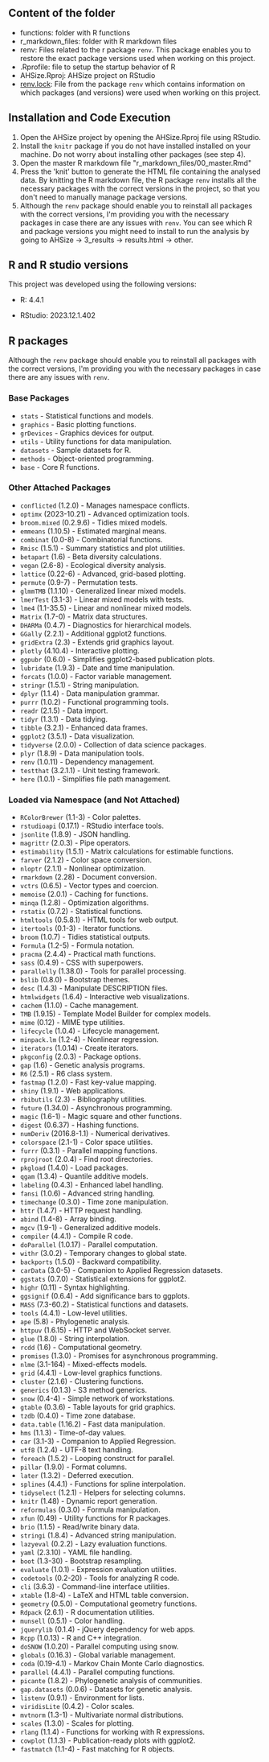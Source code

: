 ## Content of the folder

-   functions: folder with R functions
-   r_markdown_files: folder with R markdown files
-   renv: Files related to the r package `renv`. This package enables you to restore the exact package versions used when working on this project.
-   .Rprofile: file to setup the startup behavior of R
-   AHSize.Rproj: AHSize project on RStudio
-   [renv.lock](https://github.com/Emanuele-Giacomuzzo/AHSize/blob/master/renv.lock "renv.lock"): File from the package `renv` which contains information on which packages (and versions) were used when working on this project.

## Installation and Code Execution

1.  Open the AHSize project by opening the AHSize.Rproj file using RStudio.
2.  Install the `knitr` package if you do not have installed installed on your machine. Do not worry about installing other packages (see step 4).
3.  Open the master R markdown file "r_markdown_files/00_master.Rmd"
4.  Press the 'knit' button to generate the HTML file containing the analysed data. By knitting the R markdown file, the R package `renv` installs all the necessary packages with the correct versions in the project, so that you don't need to manually manage package versions.
5. Although the `renv` package should enable you to reinstall all packages with the correct versions, I'm providing you with the necessary packages in case there are any issues with `renv`. You can see which R and package versions you might need to install to run the analysis by going to AHSize → 3_results → results.html → other.

## R and R studio versions

This project was developed using the following versions:

-   R: 4.4.1

-   RStudio: 2023.12.1.402

## R packages

Although the `renv` package should enable you to reinstall all packages with the correct versions, I'm providing you with the necessary packages in case there are any issues with `renv`.

### Base Packages
- `stats` - Statistical functions and models.
- `graphics` - Basic plotting functions.
- `grDevices` - Graphics devices for output.
- `utils` - Utility functions for data manipulation.
- `datasets` - Sample datasets for R.
- `methods` - Object-oriented programming.
- `base` - Core R functions.

### Other Attached Packages
- `conflicted` (1.2.0) - Manages namespace conflicts.
- `optimx` (2023-10.21) - Advanced optimization tools.
- `broom.mixed` (0.2.9.6) - Tidies mixed models.
- `emmeans` (1.10.5) - Estimated marginal means.
- `combinat` (0.0-8) - Combinatorial functions.
- `Rmisc` (1.5.1) - Summary statistics and plot utilities.
- `betapart` (1.6) - Beta diversity calculations.
- `vegan` (2.6-8) - Ecological diversity analysis.
- `lattice` (0.22-6) - Advanced, grid-based plotting.
- `permute` (0.9-7) - Permutation tests.
- `glmmTMB` (1.1.10) - Generalized linear mixed models.
- `lmerTest` (3.1-3) - Linear mixed models with tests.
- `lme4` (1.1-35.5) - Linear and nonlinear mixed models.
- `Matrix` (1.7-0) - Matrix data structures.
- `DHARMa` (0.4.7) - Diagnostics for hierarchical models.
- `GGally` (2.2.1) - Additional ggplot2 functions.
- `gridExtra` (2.3) - Extends grid graphics layout.
- `plotly` (4.10.4) - Interactive plotting.
- `ggpubr` (0.6.0) - Simplifies ggplot2-based publication plots.
- `lubridate` (1.9.3) - Date and time manipulation.
- `forcats` (1.0.0) - Factor variable management.
- `stringr` (1.5.1) - String manipulation.
- `dplyr` (1.1.4) - Data manipulation grammar.
- `purrr` (1.0.2) - Functional programming tools.
- `readr` (2.1.5) - Data import.
- `tidyr` (1.3.1) - Data tidying.
- `tibble` (3.2.1) - Enhanced data frames.
- `ggplot2` (3.5.1) - Data visualization.
- `tidyverse` (2.0.0) - Collection of data science packages.
- `plyr` (1.8.9) - Data manipulation tools.
- `renv` (1.0.11) - Dependency management.
- `testthat` (3.2.1.1) - Unit testing framework.
- `here` (1.0.1) - Simplifies file path management.

### Loaded via Namespace (and Not Attached)
- `RColorBrewer` (1.1-3) - Color palettes.
- `rstudioapi` (0.17.1) - RStudio interface tools.
- `jsonlite` (1.8.9) - JSON handling.
- `magrittr` (2.0.3) - Pipe operators.
- `estimability` (1.5.1) - Matrix calculations for estimable functions.
- `farver` (2.1.2) - Color space conversion.
- `nloptr` (2.1.1) - Nonlinear optimization.
- `rmarkdown` (2.28) - Document conversion.
- `vctrs` (0.6.5) - Vector types and coercion.
- `memoise` (2.0.1) - Caching for functions.
- `minqa` (1.2.8) - Optimization algorithms.
- `rstatix` (0.7.2) - Statistical functions.
- `htmltools` (0.5.8.1) - HTML tools for web output.
- `itertools` (0.1-3) - Iterator functions.
- `broom` (1.0.7) - Tidies statistical outputs.
- `Formula` (1.2-5) - Formula notation.
- `pracma` (2.4.4) - Practical math functions.
- `sass` (0.4.9) - CSS with superpowers.
- `parallelly` (1.38.0) - Tools for parallel processing.
- `bslib` (0.8.0) - Bootstrap themes.
- `desc` (1.4.3) - Manipulate DESCRIPTION files.
- `htmlwidgets` (1.6.4) - Interactive web visualizations.
- `cachem` (1.1.0) - Cache management.
- `TMB` (1.9.15) - Template Model Builder for complex models.
- `mime` (0.12) - MIME type utilities.
- `lifecycle` (1.0.4) - Lifecycle management.
- `minpack.lm` (1.2-4) - Nonlinear regression.
- `iterators` (1.0.14) - Create iterators.
- `pkgconfig` (2.0.3) - Package options.
- `gap` (1.6) - Genetic analysis programs.
- `R6` (2.5.1) - R6 class system.
- `fastmap` (1.2.0) - Fast key-value mapping.
- `shiny` (1.9.1) - Web applications.
- `rbibutils` (2.3) - Bibliography utilities.
- `future` (1.34.0) - Asynchronous programming.
- `magic` (1.6-1) - Magic square and other functions.
- `digest` (0.6.37) - Hashing functions.
- `numDeriv` (2016.8-1.1) - Numerical derivatives.
- `colorspace` (2.1-1) - Color space utilities.
- `furrr` (0.3.1) - Parallel mapping functions.
- `rprojroot` (2.0.4) - Find root directories.
- `pkgload` (1.4.0) - Load packages.
- `qgam` (1.3.4) - Quantile additive models.
- `labeling` (0.4.3) - Enhanced label handling.
- `fansi` (1.0.6) - Advanced string handling.
- `timechange` (0.3.0) - Time zone manipulation.
- `httr` (1.4.7) - HTTP request handling.
- `abind` (1.4-8) - Array binding.
- `mgcv` (1.9-1) - Generalized additive models.
- `compiler` (4.4.1) - Compile R code.
- `doParallel` (1.0.17) - Parallel computation.
- `withr` (3.0.2) - Temporary changes to global state.
- `backports` (1.5.0) - Backward compatibility.
- `carData` (3.0-5) - Companion to Applied Regression datasets.
- `ggstats` (0.7.0) - Statistical extensions for ggplot2.
- `highr` (0.11) - Syntax highlighting.
- `ggsignif` (0.6.4) - Add significance bars to ggplots.
- `MASS` (7.3-60.2) - Statistical functions and datasets.
- `tools` (4.4.1) - Low-level utilities.
- `ape` (5.8) - Phylogenetic analysis.
- `httpuv` (1.6.15) - HTTP and WebSocket server.
- `glue` (1.8.0) - String interpolation.
- `rcdd` (1.6) - Computational geometry.
- `promises` (1.3.0) - Promises for asynchronous programming.
- `nlme` (3.1-164) - Mixed-effects models.
- `grid` (4.4.1) - Low-level graphics functions.
- `cluster` (2.1.6) - Clustering functions.
- `generics` (0.1.3) - S3 method generics.
- `snow` (0.4-4) - Simple network of workstations.
- `gtable` (0.3.6) - Table layouts for grid graphics.
- `tzdb` (0.4.0) - Time zone database.
- `data.table` (1.16.2) - Fast data manipulation.
- `hms` (1.1.3) - Time-of-day values.
- `car` (3.1-3) - Companion to Applied Regression.
- `utf8` (1.2.4) - UTF-8 text handling.
- `foreach` (1.5.2) - Looping construct for parallel.
- `pillar` (1.9.0) - Format columns.
- `later` (1.3.2) - Deferred execution.
- `splines` (4.4.1) - Functions for spline interpolation.
- `tidyselect` (1.2.1) - Helpers for selecting columns.
- `knitr` (1.48) - Dynamic report generation.
- `reformulas` (0.3.0) - Formula manipulation.
- `xfun` (0.49) - Utility functions for R packages.
- `brio` (1.1.5) - Read/write binary data.
- `stringi` (1.8.4) - Advanced string manipulation.
- `lazyeval` (0.2.2) - Lazy evaluation functions.
- `yaml` (2.3.10) - YAML file handling.
- `boot` (1.3-30) - Bootstrap resampling.
- `evaluate` (1.0.1) - Expression evaluation utilities.
- `codetools` (0.2-20) - Tools for analyzing R code.
- `cli` (3.6.3) - Command-line interface utilities.
- `xtable` (1.8-4) - LaTeX and HTML table conversion.
- `geometry` (0.5.0) - Computational geometry functions.
- `Rdpack` (2.6.1) - R documentation utilities.
- `munsell` (0.5.1) - Color handling.
- `jquerylib` (0.1.4) - jQuery dependency for web apps.
- `Rcpp` (1.0.13) - R and C++ integration.
- `doSNOW` (1.0.20) - Parallel computing using snow.
- `globals` (0.16.3) - Global variable management.
- `coda` (0.19-4.1) - Markov Chain Monte Carlo diagnostics.
- `parallel` (4.4.1) - Parallel computing functions.
- `picante` (1.8.2) - Phylogenetic analysis of communities.
- `gap.datasets` (0.0.6) - Datasets for genetic analysis.
- `listenv` (0.9.1) - Environment for lists.
- `viridisLite` (0.4.2) - Color scales.
- `mvtnorm` (1.3-1) - Multivariate normal distributions.
- `scales` (1.3.0) - Scales for plotting.
- `rlang` (1.1.4) - Functions for working with R expressions.
- `cowplot` (1.1.3) - Publication-ready plots with ggplot2.
- `fastmatch` (1.1-4) - Fast matching for R objects.
